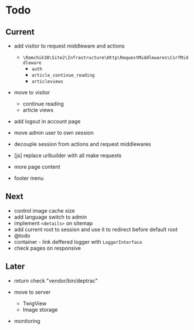 # Todo

## Current

- add visitor to request middleware and actions
  - `\Romchik38\Site2\Infrastructure\Http\RequestMiddlewares\CsrfMiddleware`
    - `auth`
    - `article_continue_reading`
    - `articleviews`

- move to visitor
  - continue reading
  - article views
- add logout in account page
- move admin user to own session
- decouple session from actions and request middlewares
- [js] replace urlbuilder with all make requests
- more page content
- footer menu

## Next

- control image cache size
- add language switch to admin
- implement `<details>` on sitemap
- add current root to session and use it to redirect before default root
- @todo
- container - link deffered logger with `LoggerInterface`
- check pages on responsive

## Later

- return check "vendor/bin/deptrac"

- move to server
  - TwigView
  - Image storage

- monitoring
